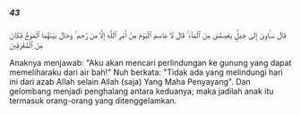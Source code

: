 ##### 43

<span class="ayah">قَالَ سَـَٔاوِىٓ إِلَىٰ جَبَلٍۢ يَعْصِمُنِى مِنَ ٱلْمَآءِ ۚ قَالَ لَا عَاصِمَ ٱلْيَوْمَ مِنْ أَمْرِ ٱللَّهِ إِلَّا مَن رَّحِمَ ۚ وَحَالَ بَيْنَهُمَا ٱلْمَوْجُ فَكَانَ مِنَ ٱلْمُغْرَقِينَ</span>

<span class="ayah_translation">Anaknya menjawab: "Aku akan mencari perlindungan ke gunung yang dapat memeliharaku dari air bah!" Nuh berkata: "Tidak ada yang melindungi hari ini dari azab Allah selain Allah (saja) Yang Maha Penyayang". Dan gelombang menjadi penghalang antara keduanya; maka jadilah anak itu termasuk orang-orang yang ditenggelamkan.</span>
